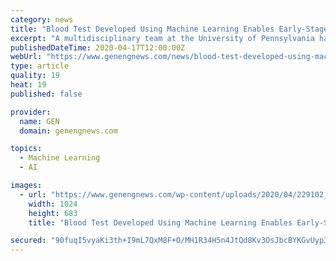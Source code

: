 ```yaml
---
category: news
title: "Blood Test Developed Using Machine Learning Enables Early-Stage Pancreatic Cancer Detection and Disease Staging"
excerpt: "A multidisciplinary team at the University of Pennsylvania has used machine learning to develop a liquid biopsy that can detect early stages of the most common form of pancreatic cancer by measuring multiple biomarkers in a single blood sample. In a blinded study, the multi-analyte test was found to be more accurate than single biomarker ..."
publishedDateTime: 2020-04-17T12:00:00Z
webUrl: "https://www.genengnews.com/news/blood-test-developed-using-machine-learning-enables-early-stage-pancreatic-cancer-detection-and-disease-staging/"
type: article
quality: 19
heat: 19
published: false

provider:
  name: GEN
  domain: genengnews.com

topics:
  - Machine Learning
  - AI

images:
  - url: "https://www.genengnews.com/wp-content/uploads/2020/04/229102_web-1024x683.jpg"
    width: 1024
    height: 683
    title: "Blood Test Developed Using Machine Learning Enables Early-Stage Pancreatic Cancer Detection and Disease Staging"

secured: "90fuqI5vyaKi3th+I9mL7QxM8F+O/MH1R34H5n4JtQd8Kv3OsJbcBYKGvUyp3wWp5JugxrnI85zd8ihXFq6GHFUXB5YLB67ODHNALxRvJ4skVeL2PGl7YUoh5lm5GKGuhFp0Hlxr53cpKGASywzZkNevF38LbKadkg2PAS7rxTyyUyzUB5IvTxoH8aB0Umf4/8ebLWTiGuoITdfDYz9bAlTnHQNal4nYlI76vyGorDROnhxv19QZK/gpxTZHz5fK8614DH88E/MzMRlpckyjpTr+cuqKRCN3/50EVhXZBU/WHieFRUrgb6tDA7oRzG3f;HrndtU+ylhJym0zJKTZ45w=="
---
```



